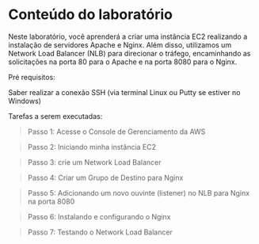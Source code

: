 # Conteúdo do laboratório

Neste laboratório, você aprenderá a criar uma instância EC2 realizando a instalação de servidores Apache e Nginx. Além disso, utilizamos um Network Load Balancer (NLB) para direcionar o tráfego, encaminhando as solicitações na porta 80 para o Apache e na porta 8080 para o Nginx.

Pré requisitos:

Saber realizar a conexão SSH (via terminal Linux ou Putty se estiver no Windows)


Tarefas a serem executadas:

> Passo 1: Acesse o Console de Gerenciamento da AWS

> Passo 2: Iniciando minha instância EC2 

> Passo 3: crie um Network Load Balancer

> Passo 4: Criar um Grupo de Destino para Nginx

> Passo 5: Adicionando um novo ouvinte (listener) no NLB para Nginx na porta 8080

> Passo 6: Instalando e configurando o Nginx

> Passo 7: Testando o Network Load Balancer